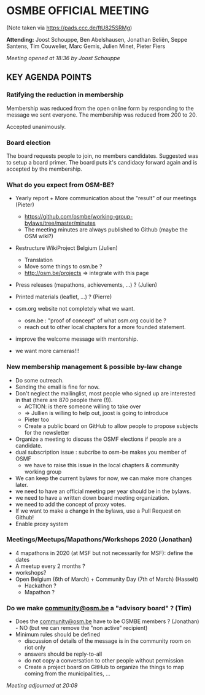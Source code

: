 # OSMBE OFFICIAL MEETING

(Note taken via <https://pads.ccc.de/ftU825SRMg>)

**Attending:** Joost Schouppe, Ben Abelshausen, Jonathan Beliën, Seppe Santens, Tim Couwelier, Marc Gemis, Julien Minet, Pieter Fiers 

*Meeting opened at 18:36 by Joost Schouppe*

## KEY AGENDA POINTS

### Ratifying the reduction in membership

Membership was reduced from the open online form by responding to the message we sent everyone. The membership was reduced from 200 to 20.

Accepted unanimously.

### Board election

The board requests people to join, no members candidates. Suggested was to setup a board primer. The board puts it's candidacy forward again and is accepted by the membership.

### What do you expect from OSM-BE?

- Yearly report + More communication about the "result" of our meetings (Pieter)
    - https://github.com/osmbe/working-group-bylaws/tree/master/minutes
    - The meeting minutes are always published to Github (maybe the OSM wiki?)

- Restructure WikiProject Belgium (Julien)
    - Translation
    - Move some things to osm.be ?
    - http://osm.be/projects => integrate with this page

- Press releases (mapathons, achievements, ...) ? (Julien)

- Printed materials (leaflet, ...) ? (Pierre)

- osm.org website not completely what we want.
    - osm.be : "proof of concept" of what osm.org could be ?
    - reach out to other local chapters for a more founded statement.

- improve the welcome message with mentorship.

- we want more cameras!!!

### New membership management & possible by-law change

- Do some outreach.
- Sending the email is fine for now.
- Don't neglect the mailinglist, most people who signed up are interested in that (there are 870 people there (!)).
    - ACTION: is there someone willing to take over
    - => Jullien is willing to help out, joost is going to introduce
    - Pieter too
    - Create a public board on GitHub to allow people to propose subjects for the newsletter
- Organize a meeting to discuss the OSMF elections if people are a candidate.
- dual subscription issue : subcribe to osm-be makes you member of OSMF
    - we have to raise this issue in the local chapters & community working group
- We can keep the current bylaws for now, we can make more changes later.
- we need to have an official meeting per year should be in the bylaws.
- we need to have a written down board meeting organization.
- we need to add the concept of proxy votes.
- If we want to make a change in the bylaws, use a Pull Request on Github!
- Enable proxy system

### Meetings/Meetups/Mapathons/Workshops 2020 (Jonathan)

- 4 mapathons in 2020 (at MSF but not necessarily for MSF): define the dates
- A meetup every 2 months ?
- workshops?
- Open Belgium (6th of March) + Community Day (7th of March) (Hasselt)
    - Hackathon ?
    - Mapathon ?

### Do we make community@osm.be a "advisory board" ? (Tim)

- Does the community@osm.be have to be OSMBE members ? (Jonathan) - NO (but we can remove the "non active" recipient)
- Minimum rules should be defined
    - discussion of details of the message is in the community room on riot only
    - answers should be reply-to-all
    - do not copy a conversation to other people without permission
    - Create a project board on GitHub to organize the things to map coming from the municipalities, ...

*Meeting adjourned at 20:09*
